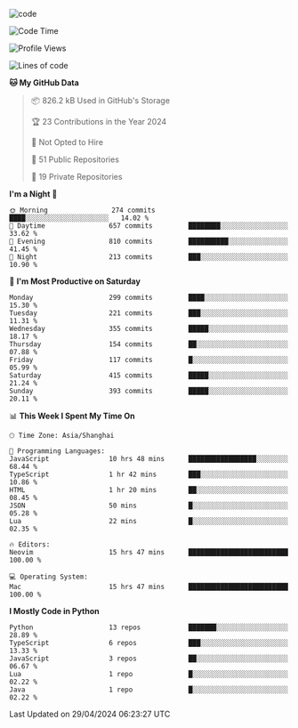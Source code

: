 
<!--
**liuyaanng/liuyaanng** is a ✨ _special_ ✨ repository because its `README.md` (this file) appears on your GitHub profile.

Here are some ideas to get you started:

- 🔭 I’m currently working on ...
- 🌱 I’m currently learning ...
- 👯 I’m looking to collaborate on ...
- 🤔 I’m looking for help with ...
- 💬 Ask me about ...
- 📫 How to reach me: ...
- 😄 Pronouns: ...
- ⚡ Fun fact: ...
-->


![code](https://cdn.jsdelivr.net/gh/liuyaanng/liuyaanng@1.0/code.gif) 

<!--START_SECTION:waka-->
![Code Time](http://img.shields.io/badge/Code%20Time-352%20hrs%202%20mins-blue)

![Profile Views](http://img.shields.io/badge/Profile%20Views-0-blue)

![Lines of code](https://img.shields.io/badge/From%20Hello%20World%20I%27ve%20Written-14.6%20million%20lines%20of%20code-blue)

**🐱 My GitHub Data** 

> 📦 826.2 kB Used in GitHub's Storage 
 > 
> 🏆 23 Contributions in the Year 2024
 > 
> 🚫 Not Opted to Hire
 > 
> 📜 51 Public Repositories 
 > 
> 🔑 19 Private Repositories 
 > 
**I'm a Night 🦉** 

```text
🌞 Morning                274 commits         ████░░░░░░░░░░░░░░░░░░░░░   14.02 % 
🌆 Daytime                657 commits         ████████░░░░░░░░░░░░░░░░░   33.62 % 
🌃 Evening                810 commits         ██████████░░░░░░░░░░░░░░░   41.45 % 
🌙 Night                  213 commits         ███░░░░░░░░░░░░░░░░░░░░░░   10.90 % 
```
📅 **I'm Most Productive on Saturday** 

```text
Monday                   299 commits         ████░░░░░░░░░░░░░░░░░░░░░   15.30 % 
Tuesday                  221 commits         ███░░░░░░░░░░░░░░░░░░░░░░   11.31 % 
Wednesday                355 commits         █████░░░░░░░░░░░░░░░░░░░░   18.17 % 
Thursday                 154 commits         ██░░░░░░░░░░░░░░░░░░░░░░░   07.88 % 
Friday                   117 commits         █░░░░░░░░░░░░░░░░░░░░░░░░   05.99 % 
Saturday                 415 commits         █████░░░░░░░░░░░░░░░░░░░░   21.24 % 
Sunday                   393 commits         █████░░░░░░░░░░░░░░░░░░░░   20.11 % 
```


📊 **This Week I Spent My Time On** 

```text
🕑︎ Time Zone: Asia/Shanghai

💬 Programming Languages: 
JavaScript               10 hrs 48 mins      █████████████████░░░░░░░░   68.44 % 
TypeScript               1 hr 42 mins        ███░░░░░░░░░░░░░░░░░░░░░░   10.86 % 
HTML                     1 hr 20 mins        ██░░░░░░░░░░░░░░░░░░░░░░░   08.45 % 
JSON                     50 mins             █░░░░░░░░░░░░░░░░░░░░░░░░   05.28 % 
Lua                      22 mins             █░░░░░░░░░░░░░░░░░░░░░░░░   02.35 % 

🔥 Editors: 
Neovim                   15 hrs 47 mins      █████████████████████████   100.00 % 

💻 Operating System: 
Mac                      15 hrs 47 mins      █████████████████████████   100.00 % 
```

**I Mostly Code in Python** 

```text
Python                   13 repos            ███████░░░░░░░░░░░░░░░░░░   28.89 % 
TypeScript               6 repos             ███░░░░░░░░░░░░░░░░░░░░░░   13.33 % 
JavaScript               3 repos             ██░░░░░░░░░░░░░░░░░░░░░░░   06.67 % 
Lua                      1 repo              █░░░░░░░░░░░░░░░░░░░░░░░░   02.22 % 
Java                     1 repo              █░░░░░░░░░░░░░░░░░░░░░░░░   02.22 % 
```




 Last Updated on 29/04/2024 06:23:27 UTC
<!--END_SECTION:waka-->
